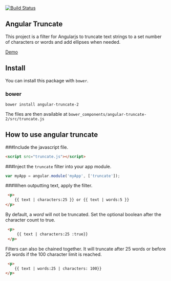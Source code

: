 [![Build Status](https://travis-ci.org/BernardoSilva/angular-truncate.svg?branch=master)](https://travis-ci.org/BernardoSilva/angular-truncate)

Angular Truncate
----------------

This project is a filter for Angularjs to truncate text strings to a set number of characters or words and
add ellipses when needed.

[Demo](http://sparkalow.github.io/angular-truncate/)

## Install

You can install this package with `bower`.

### bower

```shell
bower install angular-truncate-2
```

The files are then available at `bower_components/angular-truncate-2/src/truncate.js`


## How to use angular truncate


###Include the javascript file.

``` html
<script src="truncate.js"></script>
```

###Inject the `truncate` filter into your app module.

```javascript
var myApp = angular.module('myApp', ['truncate']);
```

###When outputting text, apply the filter.
```html
 <p>
    {{ text | characters:25 }} or {{ text | words:5 }}
</p>
```

By default, a _word_ will not be truncated. Set the optional boolean after the character count to true.
```html
 <p>
     {{ text | characters:25 :true}}
 </p>
 ```
 
Filters can also be chained together. It will truncate after 25 words or before 25 words if the 100 character limit is reached.
 ```html
  <p>
     {{ text | words:25 | characters: 100}}
 </p>
 ```
